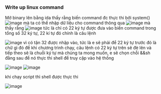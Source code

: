 ### Write up linux command

Mở binary lên bằng ida thấy rằng biến command đc thực thi bởi system()
 ![image](https://github.com/antkss/writeUP/assets/88892713/863a33da-b7ec-4621-93c0-ede3b530d775)
mà ta có thể nhập dữ liệu cho command thông qua
 ![image](https://github.com/antkss/writeUP/assets/88892713/58140b36-b596-4fa2-ace2-7c12a46e910c)
mà thấy rằng 
![image](https://github.com/antkss/writeUP/assets/88892713/b9e0e50c-fcbe-4e1d-968a-0a38516a80fd)
tức là chỉ có 22 ký tự được đưa vào biến command trong tổng số 32 ký tự, 22 kí tự đó chính là câu lệnh 
    
  ![image](https://github.com/antkss/writeUP/assets/88892713/65b0c350-1fcb-494b-a86d-d90d0ae536c6)
vì có tận 32 được nhập vào, tức là e sẽ phải để 22 ký tự trước đó là chữ gì đó để khi chương trình chạy, câu lệnh có 22 ký tự trên
sẽ đè lên và tiếp theo sẽ là chuỗi ký tự mà chúng ta mong muốn, e sẽ chọn chỗi &&sh đằng sau để nó thực thi shell để truy cập vào hệ thống
  
   
 ![image](https://github.com/antkss/writeUP/assets/88892713/e0226290-57b6-415b-9a30-3fce7079807b)
![image](https://github.com/antkss/writeUP/assets/88892713/4b6706db-bbe8-4cac-b622-a1218376cfcd)


khi chạy script thì shell được thực thi


![image](https://github.com/antkss/writeUP/assets/88892713/4b027d20-55f3-461d-8dbd-baf8dcd3b2a2)



